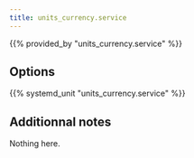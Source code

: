 ```yaml
---
title: units_currency.service
---
```


{{% provided_by "units_currency.service" %}}

## Options

{{% systemd_unit "units_currency.service" %}}

## Additionnal notes

Nothing here.